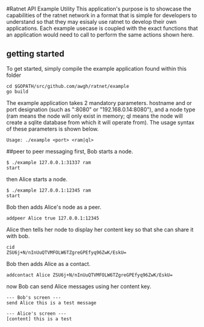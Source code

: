 #Ratnet API Example Utility
This application's purpose is to showcase the capabilities of the ratnet network in a format that is simple for developers to understand so that they may esisaly use ratnet to develop their own applications. Each example usecase is coupled with the exact functions that an application would need to call to perform the same actions shown here.
## getting started
To get started, simply compile the example application found within this folder
```
cd $GOPATH/src/github.com/awgh/ratnet/example
go build
```
The example application takes 2 mandatory parameters. hostname and or port designation (such as ":8080" or "192.168.0.14:8080"), and a node type (ram means the node will only exist in memory; ql means the node will create a sqlite database from which it will operate from). The usage syntax of these parameters is shown below.
```
Usage: ./example <port> <ram|ql>
```

##peer to peer messaging
first, Bob starts a node.

```
$ ./example 127.0.0.1:31337 ram
start
```
then Alice starts a node.

```
$ ./example 127.0.0.1:12345 ram
start
```
Bob then adds Alice's node as a peer.
```
addpeer Alice true 127.0.0.1:12345
```
Alice then tells her node to display her content key so that she can share it with bob.
```
cid
ZSU6j+N/nInUuQTVMFOLW6TZgreGPEfyq96ZwK/EskU=
```
Bob then adds Alice as a contact.
```
addcontact Alice ZSU6j+N/nInUuQTVMFOLW6TZgreGPEfyq96ZwK/EskU=
```
now Bob can send Alice messages using her content key.
```
--- Bob's screen ---
send Alice this is a test message

--- Alice's screen ---
[content] this is a test
```
